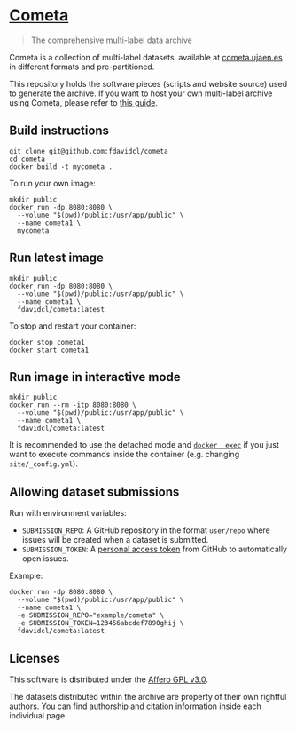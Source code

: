 # [Cometa](https://cometa.ujaen.es)

> The comprehensive multi-label data archive

Cometa is a collection of multi-label datasets, available at [cometa.ujaen.es](https://cometa.ujaen.es) in different 
formats and pre-partitioned.

This repository holds the software pieces (scripts and website source) used to generate the archive. If you 
want to host your own multi-label archive using Cometa, please refer to [this guide](https://cometa.ujaen.es/self-host).

## Build instructions

```
git clone git@github.com:fdavidcl/cometa
cd cometa
docker build -t mycometa .
```

To run your own image:

```
mkdir public
docker run -dp 8080:8080 \
  --volume "$(pwd)/public:/usr/app/public" \
  --name cometa1 \
  mycometa
```

## Run latest image

```
mkdir public
docker run -dp 8080:8080 \
  --volume "$(pwd)/public:/usr/app/public" \
  --name cometa1 \
  fdavidcl/cometa:latest
```

To stop and restart your container:

```
docker stop cometa1
docker start cometa1
```

## Run image in interactive mode

```
mkdir public
docker run --rm -itp 8080:8080 \
  --volume "$(pwd)/public:/usr/app/public" \
  --name cometa1 \
  fdavidcl/cometa:latest
```

It is recommended to use the detached mode and [`docker 
exec`](https://docs.docker.com/engine/reference/commandline/exec/) if you just want to execute 
commands inside the container (e.g. changing `site/_config.yml`).

## Allowing dataset submissions

Run with environment variables:

- `SUBMISSION_REPO`: A GitHub repository in the format `user/repo` where issues will be created when a dataset is submitted.
- `SUBMISSION_TOKEN`: A [personal access token](https://github.com/settings/tokens) from GitHub to automatically open issues.

Example:

```
docker run -dp 8080:8080 \
  --volume "$(pwd)/public:/usr/app/public" \
  --name cometa1 \
  -e SUBMISSION_REPO="example/cometa" \
  -e SUBMISSION_TOKEN=123456abcdef7890ghij \
  fdavidcl/cometa:latest
```

## Licenses

This software is distributed under the [Affero GPL v3.0](https://github.com/fdavidcl/cometa/blob/master/LICENSE).

The datasets distributed within the archive are property of their own rightful authors. You can find 
authorship and citation information inside each individual page.
